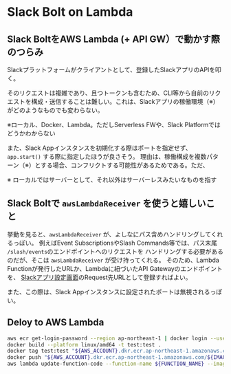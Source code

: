 
# Slack Bolt on Lambda

## Slack BoltをAWS Lambda (+ API GW）で動かす際のつらみ

Slackプラットフォームがクライアントとして、登録したSlackアプリのAPIを叩く。

そのリクエストは複雑であり、且つトークンも含むため、CLI等から自前のリクエストを構成・送信することは難しい。これは、Slackアプリの稼働環境（※）がどのようなものでも変わらない。

※ローカル、Docker、Lambda。ただしServerless FWや、Slack Platformではどうかわからない

また、Slack Appインスタンスを初期化する際はポートを指定せず、
`app.start()` する際に指定したほうが良さそう。
理由は、稼働構成を複数パターン（※）とする場合、コンフリクトする可能性があるためである。ただ、

※ ローカルではサーバーとして、それ以外はサーバーレスみたいなものを指す

## Slack Boltで `awsLambdaReceiver` を使うと嬉しいこと

挙動を見ると、`awsLambdaReceiver` が、よしなにパス含めハンドリングしてくれるっぽい。
例えばEvent SubscriptionsやSlash Commands等では、パス末尾 `/slash/events`のエンドポイントへのリクエストを
ハンドリングする必要があるのだが、そこは `awsLambdaReceiver` が受け持ってくれる。
そのため、Lambda Functionが発行したURLか、Lambdaに紐づいたAPI Gatewayのエンドポイントを、
[Slackアプリ設定画面](https://api.slack.com/apps)のRequest先URLとして登録すればよい。

また、この際は、Slack Appインスタンスに設定されたポートは無視されるっぽい。

## Deloy to AWS Lambda

```bash
aws ecr get-login-password --region ap-northeast-1 | docker login --username AWS --password-stdin "${AWS_ACCOUNT}.dkr.ecr.ap-northeast-1.amazonaws.com"
docker build --platform linux/amd64 -t test:test .
docker tag test:test "${AWS_ACCOUNT}.dkr.ecr.ap-northeast-1.amazonaws.com/${IMAGE_NAME}:${IMAGE_TAG}"
docker push "${AWS_ACCOUNT}.dkr.ecr.ap-northeast-1.amazonaws.com/${IMAGE_NAME}:${IMAGE_TAG}"
aws lambda update-function-code --function-name ${FUNCTION_NAME} --image-uri "${AWS_ACCOUNT}.dkr.ecr.ap-northeast-1.amazonaws.com/${IMAGE_NAME}:${IMAGE_TAG}"
``````

